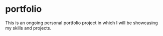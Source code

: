 # portfolio

This is an ongoing personal portfolio project in which I will be showcasing my skills and projects.
